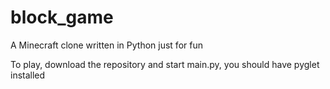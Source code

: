 # block_game
A Minecraft clone written in Python just for fun

To play, download the repository and start main.py, you should have pyglet installed
